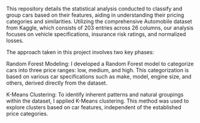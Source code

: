 This repository details the statistical analysis conducted to classify and group cars based on their features, aiding in understanding their pricing categories and similarities. Utilizing the comprehensive Automobile dataset from Kaggle, which consists of 203 entries across 26 columns, our analysis focuses on vehicle specifications, insurance risk ratings, and normalized losses.

The approach taken in this project involves two key phases:

Random Forest Modeling: I developed a Random Forest model to categorize cars into three price ranges: low, medium, and high. This categorization is
based on various car specifications such as make, model, engine size, and others, derived directly from the dataset.

K-Means Clustering: To identify inherent patterns and natural groupings within the dataset, I applied K-Means clustering. This method was used to explore clusters based on car features, independent of the established price categories.
